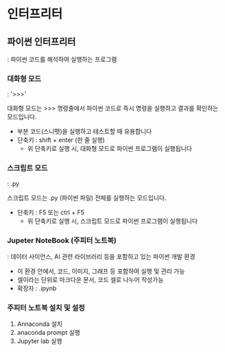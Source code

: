 # 인터프리터

## 파이썬 인터프리터
: 파이썬 코드를 해석하여 실행하는 프로그램

### 대화형 모드
: '>>>' 

대화형 모드는 >>> 명령줄에서 파이썬 코드로 즉시 명령을 실행하고 결과를 확인하는 모드입니다.
- 부분 코드(스니펫)을 실행하고 테스트할 때 유용합니다
- 단축키 : shift + enter (한 줄 실행)
  * 위 단축키로 실행 시, 대화형 모드로 파이썬 프로그램이 실행됩니다

### 스크립트 모드
: .py

스크립트 모드는 .py (파이썬 파일) 전체를 실행하는 모드입니다.
- 단축키 : F5 또는 ctrl + F5
  * 위 단축키로 실행 시, 스크립트 모드로 파이썬 프로그램이 실행됩니다
  


### Jupeter NoteBook (주피터 노트북)
: 데이터 사이언스, AI 관련 라이브러리 등을 포함하고 있는 파이썬 개발 환경

- 이 환경 안에서, 코드, 이미지, 그래프 등 포함하여 실행 및 관리 가능
- 셀이라는 단위로 마크다운 문서, 코드 셀로 나누어 작성가능
- 확장자 : .ipynb


### 주피터 노트북 설치 및 설정
1. Annaconda 설치
2. anaconda prompt 실행
3. Jupyter lab 실행
